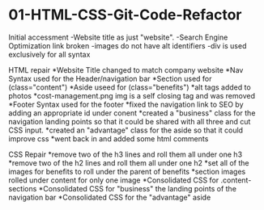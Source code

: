 # 01-HTML-CSS-Git-Code-Refactor

Initial accessment 
-Website title as just "website".
-Search Engine Optimization link broken
-images do not have alt identifiers
-div is used exclusively for all syntax

HTML repair
*Website Title changed to match company website
*Nav Syntax used for the Header/navigation bar
*Section used for (class="content")
*Aside useed for (class="benefits")
*alt tags added to photos
*cost-management.png img is a self closing tag and </img> was removed
*Footer Syntax used for the footer
*fixed the navigation link to SEO by adding an appropriate id under conent
*created a "business" class for the navigation landing points so that it could be shared with all three and cut CSS input.
*created an "advantage" class for the aside so that it could improve css
*went back in and added some html comments

CSS Repair
*remove two of the h3 lines and roll them all under one h3
*remove two of the h2 lines and roll them all under one h2
*set all of the images for benefits to roll under the parent of benefits
*section images rolled under content for only one image
*Consolidated CSS for .content-sections
*Consolidated CSS for "business" the landing points of the navigation bar
*Consolidated CSS for the "advantage" aside



